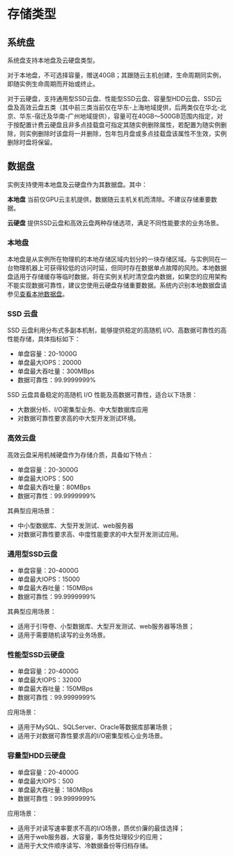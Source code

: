# 存储类型

## 系统盘

系统盘支持本地盘及云硬盘类型。

对于本地盘，不可选择容量，赠送40GB；其跟随云主机创建，生命周期同实例，即随实例生命周期而开始或终止。

对于云硬盘，支持通用型SSD云盘、性能型SSD云盘、容量型HDD云盘、SSD云盘及高效云盘五类（其中前三类当前仅在华东-上海地域提供，后两类仅在华北-北京、华东-宿迁及华南-广州地域提供），容量可在40GB～500GB范围内指定，对于按配置计费云硬盘且非多点挂载盘可指定其随实例删除属性，若配置为随实例删除，则实例删除时该盘将一并删除，包年包月盘或多点挂载盘该属性不生效，实例删除时盘将保留。

## 数据盘

实例支持使用本地盘及云硬盘作为其数据盘。其中：

**本地盘** 当前仅GPU云主机提供，数据随云主机关机而清除。不建议存储重要数据。

**云硬盘** 提供SSD云盘和高效云盘两种存储选项，满足不同性能要求的业务场景。

### 本地盘
本地盘是从实例所在物理机的本地存储区域内划分的一块存储区域。与实例同在一台物理机器上可获得较低的访问时延，但同时存在数据单点故障的风险。本地数据盘适用于存储缓存等临时数据，将在实例关机时清空盘内数据，如果您的应用架构不能实现数据可靠性，建议您使用云硬盘存储重要数据。系统内识别本地数据盘请参见[查看本地数据盘](https://docs.jdcloud.com/cn/virtual-machines/identify-local-data-disk)。

### SSD 云盘
SSD 云盘利用分布式多副本机制，能够提供稳定的高随机 I/O、高数据可靠性的高性能存储，具体指标如下：

* 单盘容量：20-1000G
* 单盘最大IOPS：20000
* 单盘最大吞吐量：300MBps
* 数据可靠性：99.9999999%

SSD 云盘具备稳定的高随机 I/O 性能及高数据可靠性，适合以下场景：
	
* 大数据分析、I/O密集型业务、中大型数据库应用
* 对数据可靠性要求高的中大型开发测试环境。

### 高效云盘
高效云盘采用机械硬盘作为存储介质，具备如下特点：

* 单盘容量：20-3000G
* 单盘最大IOPS：500
* 单盘最大吞吐量：80MBps
* 数据可靠性：99.9999999%

其典型应用场景：

* 中小型数据库、大型开发测试、web服务器
* 对数据可靠性要求高、中度性能要求的中大型开发测试应用。

### 通用型SSD云盘

* 单盘容量：20-4000G
* 单盘最大IOPS：15000
* 单盘最大吞吐量：150MBps
* 数据可靠性：99.9999999%

其典型应用场景：

* 适用于引导卷、小型数据库、大型开发测试、web服务器等场景；
* 适用于需要随机读写的业务场景。

### 性能型SSD云硬盘

* 单盘容量：20-4000G
* 单盘最大IOPS：32000
* 单盘最大吞吐量：150MBps
* 数据可靠性：99.9999999%

应用场景：

* 适用于MySQL、SQLServer、Oracle等数据库部署场景；
* 适用于对数据可靠性要求高的I/O密集型核心业务场景。

### 容量型HDD云硬盘

* 单盘容量：20-4000G
* 单盘最大IOPS：500
* 单盘最大吞吐量：180MBps
* 数据可靠性：99.9999999%

应用场景：

* 适用于对读写速率要求不高的I/O场景，质优价廉的最佳选择；
* 适用于web服务器，大容量，事务性处理较少的应用；
* 适用于大文件顺序读写、冷数据备份等归档存储。
